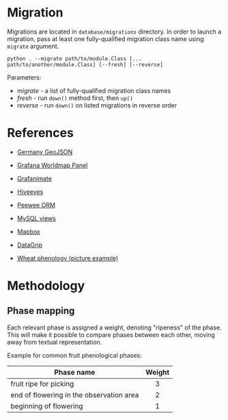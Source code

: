 # Migration

Migrations are located in `database/migrations` directory. In order to launch a migration, pass at least one fully-qualified migration class name using `migrate` argument.

```
python . --migrate path/to/module.Class [... path/to/another/module.Class] [--fresh] [--reverse]
```

Parameters:

- *migrate* - a list of fully-qualified migration class names
- *fresh* - run `down()` method first, then `up()`
- *reverse* - run `down()` on listed migrations in reverse order

# References

- [Germany GeoJSON](https://github.com/isellsoap/deutschlandGeoJSON/blob/master/2_bundeslaender/4_niedrig.geo.json)
- [Grafana Worldmap Panel](https://github.com/grafana/worldmap-panel)
- [Grafanimate](https://github.com/panodata/grafanimate)
- [Hiveeyes](https://community.hiveeyes.org/t/developing-grafana-worldmap-ng/1824)
- [Peewee ORM](http://docs.peewee-orm.com/en/latest/peewee/quickstart.html)
- [MySQL views](https://dev.mysql.com/doc/refman/8.0/en/create-view.html)
- [Mapbox](https://www.mapbox.com/)
- [DataGrip](https://www.jetbrains.com/datagrip/)

- [Wheat phenology (picture example)](https://www.nature.com/articles/s41437-020-0320-1)

# Methodology

## Phase mapping

Each relevant phase is assigned a weight, denoting "ripeness" of the phase.
This will make it possible to compare phases between each other, moving away from textual representation.

Example for common fruit phenological phases:

| Phase name                               | Weight |
|------------------------------------------|:------:|
| fruit ripe for picking                   | 3      |
| end of flowering in the observation area | 2      |
| beginning of flowering                   | 1      |
